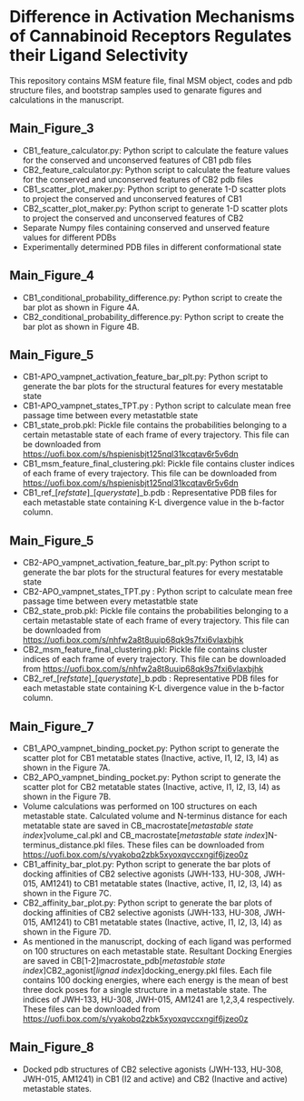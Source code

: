 #  Difference in Activation Mechanisms of Cannabinoid Receptors Regulates their Ligand Selectivity
This repository contains MSM feature file, final MSM object, codes and pdb structure files, and bootstrap samples used to genarate figures and
calculations in the manuscript.

## Main_Figure_3 
- CB1_feature_calculator.py: Python script to calculate the feature values for the conserved and unconserved features of CB1 pdb files
- CB2_feature_calculator.py: Python script to calculate the feature values for the conserved and unconserved features of CB2 pdb files  
- CB1_scatter_plot_maker.py: Python script to generate 1-D scatter plots to project the conserved and unconserved features of CB1
- CB2_scatter_plot_maker.py: Python script to generate 1-D scatter plots to project the conserved and unconserved features of CB2
- Separate Numpy files containing conserved and unserved feature values for different PDBs
- Experimentally determined PDB files in different conformational state

## Main_Figure_4 
- CB1_conditional_probability_difference.py: Python script to create the bar plot as shown in Figure 4A.
- CB2_conditional_probability_difference.py: Python script to create the bar plot as shown in Figure 4B.


## Main_Figure_5
- CB1-APO_vampnet_activation_feature_bar_plt.py: Python script to generate the bar plots for the structural features for every mestatable state
- CB1-APO_vampnet_states_TPT.py : Python script to calculate mean free passage time between every metastatble state
- CB1_state_prob.pkl: Pickle file contains the probabilities belonging to a certain metastable state of each frame of every trajectory. This file can be downloaded from https://uofi.box.com/s/hspienisbjt125nql31kcqtav6r5v6dn
- CB1_msm_feature_final_clustering.pkl: Pickle file contains cluster indices of each frame of every trajectory. This file can be downloaded from https://uofi.box.com/s/hspienisbjt125nql31kcqtav6r5v6dn
- CB1_ref_[_refstate_]_[_querystate_]_b.pdb : Representative PDB files for each metastable state containing K-L divergence value in the b-factor column.

## Main_Figure_5
- CB2-APO_vampnet_activation_feature_bar_plt.py: Python script to generate the bar plots for the structural features for every mestatable state
- CB2-APO_vampnet_states_TPT.py : Python script to calculate mean free passage time between every metastatble state
- CB2_state_prob.pkl: Pickle file contains the probabilities belonging to a certain metastable state of each frame of every trajectory. This file can be downloaded from https://uofi.box.com/s/nhfw2a8t8uuip68qk9s7fxi6vlaxbjhk
- CB2_msm_feature_final_clustering.pkl: Pickle file contains cluster indices of each frame of every trajectory. This file can be downloaded from https://uofi.box.com/s/nhfw2a8t8uuip68qk9s7fxi6vlaxbjhk
- CB2_ref_[_refstate_]_[_querystate_]_b.pdb : Representative PDB files for each metastable state containing K-L divergence value in the b-factor column.


## Main_Figure_7
- CB1_APO_vampnet_binding_pocket.py: Python script to generate the scatter plot for CB1 metatable states (Inactive, active, I1, I2, I3, I4) as shown in the Figure 7A.
- CB2_APO_vampnet_binding_pocket.py: Python script to generate the scatter plot for CB2 metatable states (Inactive, active, I1, I2, I3, I4) as shown in the Figure 7B.
- Volume calculations was performed on 100 structures on each metastable state. Calculated volume and N-terminus distance for each metatable state are saved in CB_macrostate[_metastable state index_]volume_cal.pkl and CB_macrostate[_metastable state index_]N-terminus_distance.pkl files. These files can be downloaded from https://uofi.box.com/s/vyakobq2zbk5xyoxqvccxngif6jzeo0z
- CB1_affinity_bar_plot.py: Python script to generate the bar plots of docking affinities of CB2 selective agonists (JWH-133, HU-308, JWH-015, AM1241) to CB1 metatable states (Inactive, active, I1, I2, I3, I4) as shown in the Figure 7C. 
- CB2_affinity_bar_plot.py: Python script to generate the bar plots of docking affinities of CB2 selective agonists (JWH-133, HU-308, JWH-015, AM1241) to CB1 metatable states (Inactive, active, I1, I2, I3, I4) as shown in the Figure 7D.
- As mentioned in the manuscript, docking of each ligand was performed on 100 structures on each metastable state. Resultant Docking Energies are saved in CB[1-2]macrostate_pdb[_metastable state index_]CB2_agonist[_lignad index_]docking_energy.pkl files. Each file contains 100 docking energies, where each energy is the mean of best three dock poses for a single structure in a metastable state. The indices of JWH-133, HU-308, JWH-015, AM1241 are 1,2,3,4 respectively. These files can be downloaded from https://uofi.box.com/s/vyakobq2zbk5xyoxqvccxngif6jzeo0z

## Main_Figure_8 
- Docked pdb structures of CB2 selective agonists (JWH-133, HU-308, JWH-015, AM1241) in CB1 (I2 and active) and CB2 (Inactive and active) metastable states. 






